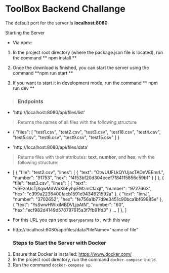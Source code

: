 # ToolBox Backend Challange

The default port for the server is **localhost:8080**

Starting the Server

 * Via npm::
  1. In the project root directory (where the package.json file is located), run the command ** npm install ** 

  1. Once the download is finished, you can start the server using the command **npm run start ** 

  1. If you want to start it in development mode, run the command ** npm run dev ** 
 
> ### Endpoints

*  'http://localhost:8080/api/files/list'
> Returns the names of all files with the following structure
* {
    "files": [
        "test1.csv",
        "test2.csv",
        "test3.csv",
        "test18.csv",
        "test4.csv",
        "test5.csv",
        "test6.csv",
        "test9.csv",
        "test15.csv"
    ]
}

*  'http://localhost:8080/api/files/data'
> Returns files with their attributes: **text**, **number**, and **hex**, with the following structure:
 
* [
    {
        "file": "test2.csv",
        "lines": [
            {
                "text": "OtwUUFLkQYUjacTAOnVEEmrL",
                "number": "91753",
                "hex": "f4f53bf20d304eeef7f84115856c59b1"
            }
        ]
    },
    {
        "file": "test3.csv",
        "lines": [
            {
                "text": "vREznUcTjXqwMdWnXbEyhpEMzmCfJxjl",
                "number": "9727663",
                "hex": "c399a2236400facb1591e9434621592a"
            },
            {
                "text": "lnnJ",
                "number": "3702652",
                "hex": "fe756a1b77d9e3451c90bca1bf69985e"
            },
            {
                "text": "YsSwwHWixiMBDVLjpAtN",
                "number": "60",             "hex":"ecf982d4149d576797615a3f7fb91fd3"
            }
             ...
        ]
    },
]
* For this URL you can send `queryparams` to , with this way  
* http://localhost:8080/api/files/data?fileName="name of file"

    ### Steps to Start the Server with Docker

1. Ensure that Docker is installed: https://www.docker.com/
2. In the project root directory, run the command `docker-compose build`.
3. Run the command `docker-compose up`.
 